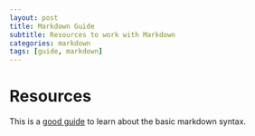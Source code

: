```yaml
---
layout: post
title: Markdown Guide
subtitle: Resources to work with Markdown
categories: markdown
tags: [guide, markdown]
---
```


# Resources

This is a [good guide](https://github.com/a7madgamaltantawy/Data_Science_Projects/blob/master/Formula%201%20advanced%20analysis.ipynb) to learn about the basic markdown syntax.
